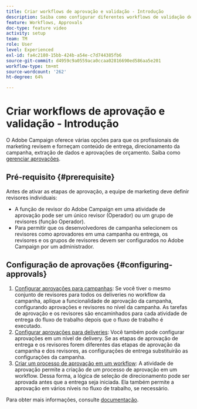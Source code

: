 ```yaml
---
title: Criar workflows de aprovação e validação - Introdução
description: Saiba como configurar diferentes workflows de validação de aprovação.
feature: Workflows, Approvals
doc-type: feature video
activity: setup
team: TM
role: User
level: Experienced
exl-id: fa4c2180-15bb-424b-a54e-c7d744385fb6
source-git-commit: d4959c9a0559aca0ccaa02816690ed586aa5e201
workflow-type: tm+mt
source-wordcount: '262'
ht-degree: 64%

---
```


# Criar workflows de aprovação e validação - Introdução

O Adobe Campaign oferece várias opções para que os profissionais de marketing revisem e forneçam conteúdo de entrega, direcionamento da campanha, extração de dados e aprovações de orçamento. Saiba como [gerenciar aprovações](/help/process-management/create-approvals-and-validation-workflows/manage-approvals.md).

## Pré-requisito {#prerequisite}

Antes de ativar as etapas de aprovação, a equipe de marketing deve definir revisores individuais:

* A função de revisor do Adobe Campaign em uma atividade de aprovação pode ser um único revisor (Operador) ou um grupo de revisores (função Operador).
* Para permitir que os desenvolvedores de campanha selecionem os revisores como aprovadores em uma campanha ou entrega, os revisores e os grupos de revisores devem ser configurados no Adobe Campaign por um administrador.

## Configuração de aprovações {#configuring-approvals}

1. [Configurar aprovações para campanhas](/help/process-management/create-approvals-and-validation-workflows/configure-approvals-for-campaigns.md): Se você tiver o mesmo conjunto de revisores para todos os deliveries no workflow da campanha, aplique a funcionalidade de aprovação da campanha, configurando aprovações e revisores no nível da campanha. As tarefas de aprovação e os revisores são encaminhados para cada atividade de entrega do fluxo de trabalho depois que o fluxo de trabalho é executado.
2. [Configurar aprovações para deliveries](/help/process-management/create-approvals-and-validation-workflows/configure-approvals-for-deliveries.md): Você também pode configurar aprovações em um nível de delivery. Se as etapas de aprovação de entrega e os revisores forem diferentes das etapas de aprovação da campanha e dos revisores, as configurações de entrega substituirão as configurações da campanha.
3. [Criar um processo de aprovação em um workflow](/help/process-management/create-approvals-and-validation-workflows/create-approval-process-in-a-workflow.md): A atividade de aprovação permite a criação de um processo de aprovação em um workflow. Dessa forma, a lógica de seleção de direcionamento pode ser aprovada antes que a entrega seja iniciada. Ela também permite a aprovação em vários níveis no fluxo de trabalho, se necessário.

Para obter mais informações, consulte [documentação](https://experienceleague.adobe.com/docs/campaign-classic/using/automating-with-workflows/flow-control-activities/approval.html?lang=pt-BR).
